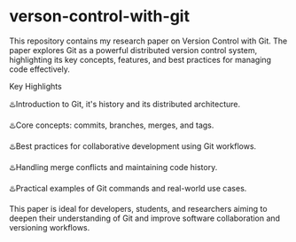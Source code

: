 # verson-control-with-git
This repository contains my research paper on Version Control with Git. The paper explores Git as a powerful distributed version control system, highlighting its key concepts, features, and best practices for managing code effectively.

Key Highlights

♨️Introduction to Git, it's history and its distributed architecture.

♨️Core concepts: commits, branches, merges, and tags.

♨️Best practices for collaborative development using Git workflows.

♨️Handling merge conflicts and maintaining code history.

♨️Practical examples of Git commands and real-world use cases.

This paper is ideal for developers, students, and researchers aiming to deepen their understanding of Git and improve software collaboration and versioning workflows.
